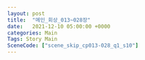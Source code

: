 ```yaml
---
layout: post
title:  "메인_회상_013~028장"
date:   2021-12-10 05:00:00 +0000
categories: Main
Tags: Story Main
SceneCode: ["scene_skip_cp013-028_q1_s10"]
---
```

